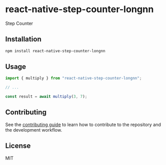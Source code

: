 # react-native-step-counter-longnn

Step Counter

## Installation

```sh
npm install react-native-step-counter-longnn
```

## Usage

```js
import { multiply } from "react-native-step-counter-longnn";

// ...

const result = await multiply(3, 7);
```

## Contributing

See the [contributing guide](CONTRIBUTING.md) to learn how to contribute to the repository and the development workflow.

## License

MIT

